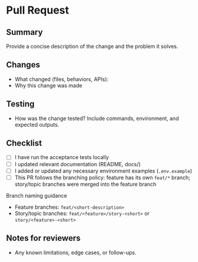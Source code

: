 # Pull Request

## Summary

Provide a concise description of the change and the problem it solves.

## Changes

- What changed (files, behaviors, APIs):
- Why this change was made

## Testing

- How was the change tested? Include commands, environment, and expected outputs.

## Checklist

- [ ] I have run the acceptance tests locally
- [ ] I updated relevant documentation (README, docs/)
- [ ] I added or updated any necessary environment examples (`.env.example`)
- [ ] This PR follows the branching policy: feature has its own `feat/*` branch; story/topic branches were merged into the feature branch

Branch naming guidance

- Feature branches: `feat/<short-description>`
- Story/topic branches: `feat/<feature>/story-<short>` or `story/<feature>-<short>`

## Notes for reviewers

- Any known limitations, edge cases, or follow-ups.
